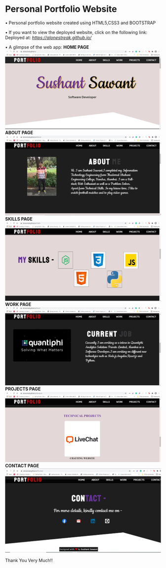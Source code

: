 # Personal Portfolio Website

• Personal portfolio website created using HTML5,CSS3 and BOOTSTRAP

• If you want to view the deployed website, click on the following link:<br />
Deployed at: _https://alonestreak.github.io/_

• A glimpse of the web app:
**HOME PAGE** <br/>
![GIF](readme_resources/1.JPG)<br/>
**ABOUT PAGE** <br/>
![GIF](readme_resources/2.JPG)<br/>
**SKILLS PAGE** <br/>
![GIF](readme_resources/3.JPG)<br/>
**WORK PAGE** <br/>
![GIF](readme_resources/4.JPG)<br/>
**PROJECTS PAGE** <br/>
![GIF](readme_resources/5.JPG)<br/>
**CONTACT PAGE** <br/>
![GIF](readme_resources/6.JPG)<br/>
 
 Thank You Very Much!!
